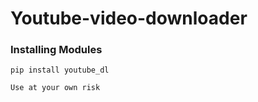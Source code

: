 # Youtube-video-downloader
### Installing Modules 
```
pip install youtube_dl
```
```Use at your own risk```
